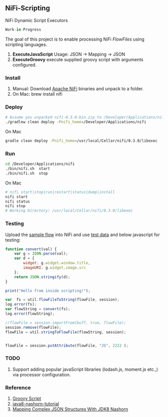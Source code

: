 NiFi-Scripting
--------------
NiFi Dynamic Script Executors

```python
Work-in-Progress
```
The goal of this project is to enable processing NiFi *FlowFiles* using scripting languages.   
   
1. **ExecuteJavaScript**  Usage: JSON -> Mapping -> JSON
2. **ExecuteGroovy**      execute supplied groovy script with arguments configured. 
 
### Install
1. Manual: Download [Apache NiFi](https://nifi.apache.org/download.html) binaries and unpack to a folder. 
2. On Mac: brew install nifi

### Deploy
```bash
# Assume you unpacked nifi-0.3.0-bin.zip to /Developer/Applications/nifi
./gradlew clean deploy -Pnifi_home=/Developer/Applications/nifi
```
On Mac 
```bash
gradle clean deploy -Pnifi_home=/usr/local/Cellar/nifi/0.3.0/libexec
```

### Run
```bash
cd /Developer/Applications/nifi
./bin/nifi.sh  start
./bin/nifi.sh  stop
```
On Mac 
```bash
# nifi start|stop|run|restart|status|dump|install
nifi start 
nifi status  
nifi stop 
# Working Directory: /usr/local/Cellar/nifi/0.3.0/libexec
```
### Testing 

Upload the [sample flow](./scripting-flow.xml) into NiFi and use [test data](.src/test/resources/test.json) and below javascript for testing:

```js
function convert(val) {
    var g = JSON.parse(val);
    var d = {
        widget: g.widget.window.title,
        imageURI: g.widget.image.src
    };
    return JSON.stringify(d);
}

print("Hello from inside scripting!");

var  fs = util.flowFileToString(flowFile, session);
log.error(fs);
var flowString = convert(fs);
log.error(flowString);

//flowFile = session.importFrom(buff, true, flowFile);
session.remove(flowFile);
flowFile = util.stringToFlowFile(flowString, session);


flowFile = session.putAttribute(flowFile, "JS", 2222 );
```

### TODO
1. Support adding popular javaScript libraries (lodash.js, moment.js etc.,) via processor configuration.
 

### Reference  
1. [Groovy Script](http://www.groovy-lang.org/integrating.html)
2. [java8-nashorn-tutorial](http://winterbe.com/posts/2014/04/05/java8-nashorn-tutorial/)
3. [Mapping Complex JSON Structures With JDK8 Nashorn](https://dzone.com/articles/mapping-complex-json-structures-with-jdk8-nashorn)